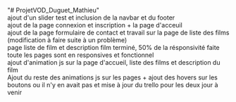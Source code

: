 "# ProjetVOD_Duguet_Mathieu" </br>
ajout d'un slider test et inclusion de la navbar et du footer</br>
ajout de la page connexion et inscription + la page d'acceuil</br>
ajout de la page formulaire de contact et travail sur la page de liste des films (modification à faire suite à un problème)</br>
page liste de film et description film terminé, 50% de la résponsivité faite</br>
toute les pages sont en responsives et fonctionnel</br>
ajout d'animation js sur la page d'accueil, liste des films et description du film</br>
Ajout du reste des animations js sur les pages + ajout des hovers sur les boutons ou il n'y en avait pas et mise à jour du trello pour les deux jour à venir 
